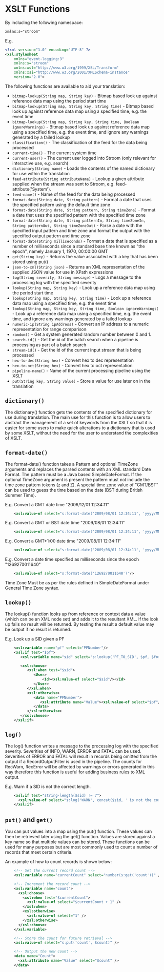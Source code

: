 # XSLT Functions

By including the following namespace:

```xml
xmlns:s="stroom"
```

E.g.

```xml
<?xml version="1.0" encoding="UTF-8" ?>
<xsl:stylesheet
    xmlns="event-logging:3"
    xmlns:s="stroom"
    xmlns:xsl="http://www.w3.org/1999/XSL/Transform"
    xmlns:xsi="http://www.w3.org/2001/XMLSchema-instance"
    version="2.0">
```

The following functions are available to aid your translation:

* `bitmap-lookup(String map, String key)` - Bitmap based look up against reference data map using the period start time
* `bitmap-lookup(String map, String key, String time)` - Bitmap based look up against reference data map using a specified time, e.g. the event time
* `bitmap-lookup(String map, String key, String time, Boolean ignoreWarnings)` - Bitmap based look up against reference data map using a specified time, e.g. the event time, and ignore any warnings generated by a failed lookup
* `classification()` - The classification of the feed for the data being processed
* `current-time()` - The current system time
* `current-user()` - The current user logged into Stroom (only relevant for interactive use, e.g. search)
* `dictionary(String name)` - Loads the contents of the named dictionary for use within the translation
* `feed-attribute(String attributeName)` - Lookup a given attribute supplied when the stream was sent to Stroom, e.g. feed-attribute('System').
* `feed-name()` - Name of the feed for the data being processed
* `format-date(String date, String pattern)` - Format a date that uses the specified pattern using the default time zone
* `format-date(String date, String pattern, String timeZone)` - Format a date that uses the specified pattern with the specified time zone
* `format-date(String date, String patternIn, String timeZoneIn, String patternOut, String timeZoneOut)` - Parse a date with the specified input pattern and time zone and format the output with the specified output pattern and time zone
* `format-date(String milliseconds)` - Format a date that is specified as a number of milliseconds since a standard base time known as "the epoch", namely January 1, 1970, 00:00:00 GMT
* `get(String key)` - Returns the value associated with a key that has been stored using put()
* `json-to-xml(String json)` - Returns an XML representation of the supplied JSON value for use in XPath expressions
* `log(String severity, String message)` - Logs a message to the processing log with the specified severity
* `lookup(String map, String key)` - Look up a reference data map using the period start time
* `lookup(String map, String key, String time)` - Look up a reference data map using a specified time, e.g. the event time
* `lookup(String map, String key, String time, Boolean ignoreWarnings)` - Look up a reference data map using a specified time, e.g. the event time, and ignore any warnings generated by a failed lookup
* `numeric-ip(String ipAddress)` - Convert an IP address to a numeric representation for range comparison
* `random()` - Get a system generated random number between 0 and 1.
* `search-id()` - Get the id of the batch search when a pipeline is processing as part of a batch search
* `stream-id()` - Get the id of the current input stream that is being processed
* `hex-to-dec(String hex)` - Convert hex to dec representation
* `hex-to-oct(String hex)` - Convert hex to oct representation
* `pipeline-name()` - Name of the current processing pipeline using the XSLT
* `put(String key, String value)` - Store a value for use later on in the translation

## `dictionary()`
The dictionary() function gets the contents of the specified dictionary for use during translation.
 The main use for this function is to allow users to abstract the management of a set of keywords from
 the XSLT so that it is easier for some users to make quick alterations to a dictionary that is used
 by some XSLT, without the need for the user to understand the complexities of XSLT.

## `format-date()`
The format-date() function takes a Pattern and optional TimeZone arguments and replaces the parsed
contents with an XML standard Date Format. The pattern must be a Java based SimpleDateFormat.  If the
optional TimeZone argument is present the pattern must not include the time zone pattern tokens (z and Z).
A special time zone value of "GMT/BST" can be used to guess the time based on the date (BST during
British Summer Time).

E.g. Convert a GMT date time "2009/12/01 12:34:11"

```xml
    <xsl:value-of select="s:format-date('2009/08/01 12:34:11', 'yyyy/MM/dd HH:mm:ss')"/>
```

E.g. Convert a GMT or BST date time "2009/08/01 12:34:11"

```xml
    <xsl:value-of select="s:format-date('2009/08/01 12:34:11', 'yyyy/MM/dd HH:mm:ss', 'GMT/BST')"/>
```

E.g. Convert a GMT+1:00 date time "2009/08/01 12:34:11"

```xml
    <xsl:value-of select="s:format-date('2009/08/01 12:34:11', 'yyyy/MM/dd HH:mm:ss', 'GMT+1:00')"/>
```

E.g. Convert a date time specified as milliseconds since the epoch "1269270011640"

```xml
    <xsl:value-of select="s:format-date('1269270011640')"/>
```

Time Zone Must be as per the rules defined in SimpleDateFormat under General Time Zone syntax.

## `lookup()`
The lookup() function looks up from reference or context data a value (which can be an XML node set) and adds it
to the resultant XML.  If the look up fails no result will be returned. By testing the result a default value may be output if no result is returned.

E.g. Look up a SID given a PF

```xml
    <xsl:variable name="pf" select="PFNumber"/>
    <xsl:if test="$pf">
       <xsl:variable name="sid" select="s:lookup('PF_TO_SID', $pf, $formattedDateTime)"/>

       <xsl:choose>
          <xsl:when test="$sid">
             <User>
                 <Id><xsl:value-of select="$sid"/></Id>
             </User>
          </xsl:when>
          <xsl:otherwise>
             <data name="PFNumber">
                <xsl:attribute name="Value"><xsl:value-of select="$pf"/></xsl:attribute>
             </data>
          </xsl:otherwise>
       </xsl:choose>
    </xsl:if>
```

## `log()`
The log() function writes a message to the processing log with the specified severity.
 Severities of INFO, WARN, ERROR and FATAL can be used.
 Severities of ERROR and FATAL will result in records being omitted from the output if a RecordOutputFilter is used in the pipeline.
 The counts for RecWarn, RecError will be affected by warnings or errors generated in this way therefore this function is useful for adding business rules to XML output.

E.g. Warn if a SID is not the correct length.

```xml
    <xsl:if test="string-length($sid) != 7">
      <xsl:value-of select="s:log('WARN', concat($sid, ' is not the correct length'))"/>
    </xsl:if>
```

## `put()` and `get()`
You can put values into a map using the put() function. These values can then be retrieved
later using the get() function. Values are stored against a key name so that multiple values
can be stored. These functions can be used for many purposes but are most commonly used to
count a number of records that meet certain criteria.

An example of how to count records is shown below:

```xml
    <!-- Get the current record count -->
    <xsl:variable name="currentCount" select="number(s:get('count'))" />

    <!-- Increment the record count -->
    <xsl:variable name="count">
      <xsl:choose>
        <xsl:when test="$currentCount">
          <xsl:value-of select="$currentCount + 1" />
        </xsl:when>
        <xsl:otherwise>
          <xsl:value-of select="1" />
        </xsl:otherwise>
      </xsl:choose>
    </xsl:variable>

    <!-- Store the count for future retrieval -->
    <xsl:value-of select="s:put('count', $count)" />

    <!-- Output the new count -->
    <data name="Count">
      <xsl:attribute name="Value" select="$count" />
    </data>
```